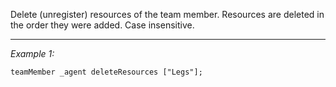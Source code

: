 Delete (unregister) resources of the team member. Resources are deleted in the order they were added. Case insensitive.


---
*Example 1:*
```sqf
teamMember _agent deleteResources ["Legs"];
```